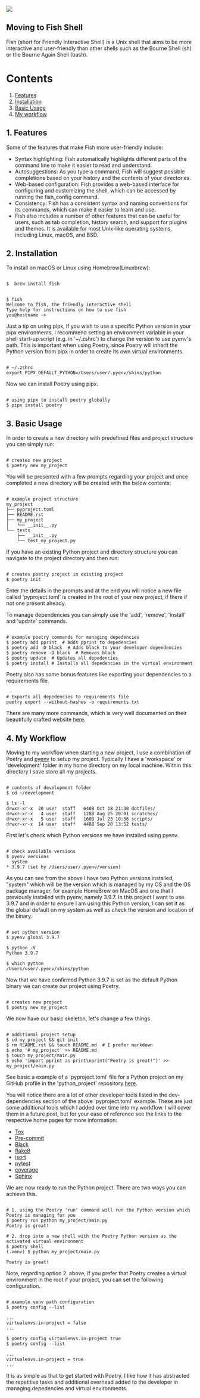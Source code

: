 ![](/static/markdownx/paco-joss-4GL53Okjaic-unsplash.jpg)

## Moving to Fish Shell
Fish (short for Friendly Interactive Shell) is a Unix shell that aims to be more interactive and user-friendly than other shells such as the Bourne Shell (sh) or the Bourne Again Shell (bash).

# Contents
1. [Features](#feature)
2. [Installation](#install)
3. [Basic Usage](#use)
4. [My workflow](#workflow)

<div id='feature' markdown='1'></div>

## 1. Features
Some of the features that make Fish more user-friendly include:

- Syntax highlighting: Fish automatically highlights different parts of the command line to make it easier to read and understand.
- Autosuggestions: As you type a command, Fish will suggest possible completions based on your history and the contents of your directories.
- Web-based configuration: Fish provides a web-based interface for configuring and customizing the shell, which can be accessed by running the fish_config command.
- Consistency: Fish has a consistent syntax and naming conventions for its commands, which can make it easier to learn and use.
- Fish also includes a number of other features that can be useful for users, such as tab completion, history search, and support for plugins and themes. It is available for most Unix-like operating systems, including Linux, macOS, and BSD.

<div id='install' markdown='1'></div>

## 2. Installation
To install on macOS or Linux using Homebrew(Linuxbrew):

<pre><code class="language-bash">
$  brew install fish
</code></pre>

<pre><code class="language-bash">
$ fish
Welcome to fish, the friendly interactive shell
Type help for instructions on how to use fish
you@hostname ~>
</code></pre>

Just a tip on using pipx, if you wish to use a specific Python version in your pipx environments, I recommend setting an environment variable in your shell start-up script (e.g. in '~/.zshrc') to change the version to use pyenv's path. This is important when using Poetry, since Poetry will inherit the Python version from pipx in order to create its own virtual environments.

<pre><code class="language-bash">
# ~/.zshrc
export PIPX_DEFAULT_PYTHON=/Users/user/.pyenv/shims/python
</code></pre>

Now we can install Poetry using pipx.

<pre><code class="language-bash">
# using pipx to install poetry globally
$ pipx install poetry
</code></pre>

<div id='use' markdown='1'></div>

## 3. Basic Usage
In order to create a new directory with predefined files and project structure you can simply run:

<pre><code class="language-bash">
# creates new project
$ poetry new my_project
</code></pre>

You will be presented with a few prompts regarding your project and once completed a new directory will be created with the below contents:

<pre><code class="language-bash">
# example project structure
my_project
├── pyproject.toml
├── README.rst
├── my_project
│   └── __init__.py
└── tests
    ├── __init__.py
    └── test_my_project.py
</code></pre>

If you have an existing Python project and directory structure you can navigate to the project directory and then run:

<pre><code class="language-bash">
# creates poetry project in existing project
$ poetry init
</code></pre>

Enter the details in the prompts and at the end you will notice a new file called 'pyproject.toml' is created in the root of your new project, if there if not one present already.

To manage dependencies you can simply use the 'add', 'remove', 'install' and 'update' commands.

<pre><code class="language-bash">
# example poetry commands for managing depedencies
$ poetry add pprint  # Adds pprint to depedencies
$ poetry add -D black  # Adds black to your developer dependencies
$ poetry remove -D black  # Removes black
$ poetry update  # Updates all depedencies
$ poetry install # Installs all depedencies in the virtual environment
</code></pre>

Poetry also has some bonus features like exporting your dependencies to a requirements file.

<pre><code class="language-bash">
# Exports all depedencies to requirements file
poetry export --without-hashes -o requirements.txt
</code></pre>

There are many more commands, which is very well documented on their beautifully crafted website [here]().

<div id='workflow' markdown='1'></div>

## 4. My Workflow
Moving to my workflow when starting a new project, I use a combination of Poetry and [pyenv](https://github.com/pyenv/pyenv) to setup my project. Typically I have a 'workspace' or 'development' folder in my home directory on my local machine. Within this directory I save store all my projects.

<pre><code class="language-bash">
# contents of development folder
$ cd ~/development

$ ls -l
drwxr-xr-x  20 user  staff   640B Oct 18 21:30 dotfiles/
drwxr-xr-x   4 user  staff   128B Aug 25 20:01 scratches/
drwxr-xr-x   5 user  staff   160B Jul 23 10:36 scripts/
drwxr-xr-x  14 user  staff   448B Sep 20 13:52 tests/
</code></pre>

First let's check which Python versions we have installed using pyenv.

<pre><code class="language-bash">
# check available versions
$ pyenv versions
  system
* 3.9.7 (set by /Users/user/.pyenv/version)
</code></pre>

As you can see from the above I have two Python versions installed, "system" which will be the version which is managed by my OS and the OS package manager, for example HomeBrew on MacOS and one that I previously installed with pyenv, namely 3.9.7. In this project I want to use 3.9.7 and in order to ensure I am using this Python version, I can set it as the global default on my system as well as check the version and location of the binary.

<pre><code class="language-bash">
# set python version
$ pyenv global 3.9.7

$ python -V
Python 3.9.7

$ which python
/Users/user/.pyenv/shims/python
</code></pre>

Now that we have confirmed Python 3.9.7 is set as the default Python binary we can create our project using Poetry.

<pre><code class="language-bash">
# creates new project
$ poetry new my_project
</code></pre>

We now have our basic skeleton, let's change a few things.

<pre><code class="language-bash">
# additional project setup
$ cd my_project && git init
$ rm README.rst && touch README.md  # I prefer markdown
$ echo '# my_project' >> README.md
$ touch my_project/main.py
$ echo 'import pprint as print\nprint("Poetry is great!")' >> my_project/main.py
</code></pre>

See basic a example of a 'pyproject.toml' file for a Python project on my GitHub profile in the 'python_project' repository [here](https://github.com/ryanleonbutler/python_project/blob/main/pyproject.toml).

You will notice there are a lot of other developer tools listed in the dev-dependencies section of the above 'pyproject.toml' example. These are just some additional tools which I added over time into my workflow. I will cover them in a future post, but for your ease of reference see the links to the respective home pages for more information:

- [Tox](https://tox.wiki/en/latest/)
- [Pre-commit](https://pre-commit.com/)
- [Black](https://github.com/psf/black)
- [flake8](https://flake8.pycqa.org/en/latest/)
- [isort](https://github.com/PyCQA/isort)
- [pytest](https://docs.pytest.org/en/6.2.x/)
- [coverage](https://coverage.readthedocs.io/en/6.0.2/)
- [Sphinx](https://www.sphinx-doc.org/en/master/)

We are now ready to run the Python project. There are two ways you can achieve this.

<pre><code class="language-bash">
# 1. using the Poetry 'run' command will run the Python version which Poetry is managing for you
$ poetry run python my_project/main.py
Poetry is great!

# 2. drop into a new shell with the Poetry Python version as the activated virtual environment
$ poetry shell
(.venv) $ python my_project/main.py

Poetry is great!
</code></pre>

Note, regarding option 2. above, if you prefer that Poetry creates a virtual environment in the root if your project, you can set the following configuration.

<pre><code class="language-bash">
# example venv path configuration
$ poetry config --list

...
virtualenvs.in-project = false
...

$ poetry config virtualenvs.in-project true
$ poetry config --list

...
virtualenvs.in-project = true
...
</code></pre>

It is as simple as that to get started with Poetry. I like how it has abstracted the repetitive tasks and additional overhead added to the developer in managing depedencies and virtual environments.
